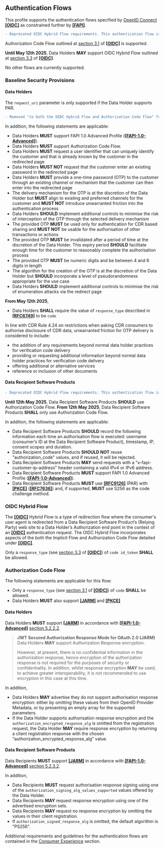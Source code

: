 ## Authentication Flows
This profile supports the authentication flows specified by [OpenID Connect](https://openid.net/specs/openid-connect-core-1_0.html) **[[OIDC]](#nref-OIDC)** as constrained further by **[[FAPI]](#iref-FAPI)**.


```diff
- Deprecated OIDC Hybrid Flow requirements. This authentication flow is no longer supported
```

Authorization Code Flow outlined at [section 3.1](https://openid.net/specs/openid-connect-core-1_0.html#CodeFlowAuth) of **[[OIDC]](#nref-OIDC)** is supported.

**Until May 12th 2025**, Data Holders **MAY** support OIDC Hybrid Flow outlined at [section 3.3](https://openid.net/specs/openid-connect-core-1_0.html#HybridFlowAuth) of **[[OIDC]](#nref-OIDC)**.

No other flows are currently supported.


### Baseline Security Provisions

#### Data Holders
The `request_uri` parameter is only supported if the Data Holder supports PAR.

```diff 
- Removed "to both the OIDC Hybrid Flow and Authorization Code Flow" from the applicable statements wording.
```

In addition, the following statements are applicable:

- Data Holders **MUST** support FAPI 1.0 Advanced Profile (**[[FAPI-1.0-Advanced]](#nref-FAPI-1-0-Advanced)**).
- Data Holders **MUST** support Authorization Code Flow.  
- Data Holders **MUST** request a user identifier that can uniquely identify the customer and that is already known by the customer in the redirected page
- Data Holders **MUST NOT** request that the customer enter an existing password in the redirected page
- Data Holders **MUST** provide a one-time password (OTP) to the customer through an existing channel or mechanism that the customer can then enter into the redirected page
- The delivery mechanism for the OTP is at the discretion of the Data Holder but **MUST** align to existing and preferred channels for the customer and **MUST NOT** introduce unwarranted friction into the authentication process
- Data Holders **SHOULD** implement additional controls to minimise the risk of interception of the OTP through the selected delivery mechanism
- The provided OTP **MUST** be used only for authentication for CDR based sharing and **MUST NOT** be usable for the authorisation of other transactions or actions
- The provided OTP **MUST** be invalidated after a period of time at the discretion of the Data Holder.  This expiry period **SHOULD** facilitate enough time for the customer to reasonably complete the authorisation process
- The provided OTP **MUST** be numeric digits and be between 4 and 6 digits in length
- The algorithm for the creation of the OTP is at the discretion of the Data Holder but **SHOULD** incorporate a level of pseudorandomness appropriate for the use case
- Data Holders **SHOULD** implement additional controls to minimise the risk of enumeration attacks via the redirect page

**From May 12th 2025**, 

- Data Holders **SHALL** require the value of `response_type` described in [**[RFC6749]**](#nref-RFC6749) to be `code`

In line with CDR Rule 4.24 on restrictions when asking CDR consumers to authorise disclosure of CDR data, unwarranted friction for OTP delivery is considered to include:

- the addition of any requirements beyond normal data holder practices for verification code delivery
- providing or requesting additional information beyond normal data holder practices for verification code delivery
- offering additional or alternative services
- reference or inclusion of other documents


#### Data Recipient Software Products

```diff
- Deprecated OIDC Hybrid Flow requirements. This authentication flow is no longer supported
```
**Until 12th May 2025**, Data Recipient Software Products **SHOULD** use Authorization Code Flow. 
**From 12th May 2025**, Data Recipient Software Products **SHALL** only use Authorization Code Flow. 

In addition, the following statements are applicable:

- Data Recipient Software Products **SHOULD** record the following information each time an authorisation flow is executed: username (consumer’s ID at the Data Recipient Software Product), timestamp, IP, consent scopes and duration.
- Data Recipient Software Products **SHOULD NOT** reuse "authorization_code" values, and if reused, it will be rejected.
- Data Recipient Software Products **MAY** send requests with a "x-fapi-customer-ip-address" header containing a valid IPv4 or IPv6 address.
- Data Recipient Software Products **MUST** support FAPI 1.0 Advanced Profile (**[[FAPI-1.0-Advanced]](#nref-FAPI-1-0-Advanced)**).
- Data Recipient Software Products **MUST** use **[[RFC9126]](#nref-RFC9126)** (PAR) with **[[PKCE]](#nref-PKCE)** (**[[RFC7636]](#nref-RFC7636)**) and, if supported, **MUST** use S256 as the code challenge method.


### OIDC Hybrid Flow
The **[[OIDC]](#nref-OIDC)** Hybrid Flow is a type of redirection flow where the consumer's user
agent is redirected from a Data Recipient Software Product’s (Relying Party) web site to a Data
Holder’s Authorization end point in the context of an **[[OIDC]](#nref-OIDC)** authentication
request. The OIDC Hybrid Flow incorporates aspects of the both the Implicit Flow and
Authorization Code Flow detailed under **[[OIDC]](#nref-OIDC)**.

Only a `response_type` (see [section 3.3](https://openid.net/specs/openid-connect-core-1_0.html#HybridFlowAuth) of **[[OIDC]](#nref-OIDC)**) of `code id_token` **SHALL** be allowed.

### Authorization Code Flow

The following statements are applicable for this flow:

* Only a `response_type` (see [section 3.1](https://openid.net/specs/openid-connect-core-1_0.html#CodeFlowAuth) of **[[OIDC]](#nref-OIDC)**) of `code` **SHALL** be allowed.
* Data Holders **MUST** also support **[[JARM]](#nref-JARM)** and **[[PKCE]](#nref-PKCE)**

#### Data Holders
Data Holders **MUST** support **[[JARM]](#nref-JARM)** in accordance with **[[FAPI-1.0-Advanced]](#nref-FAPI-1-0-Advanced)** [section 5.2.2.2](https://openid.net/specs/openid-financial-api-part-2-1_0.html#jarm).

> **JWT Secured Authorization Response Mode for OAuth 2.0 (JARM)**
> Data Holders **MAY** support Authorization Response encryption.
>
> However, at present, there is no confidential information in the authorization response, hence encryption of the authorization response is not required for the purposes of security or confidentiality. In addition, whilst response encryption **MAY** be used, to achieve greater interoperability, it is not recommended to use encryption in this case at this time.

In addition,

* Data Holders **MAY** advertise they do not support authorisation response encryption: either by omitting these values from their OpenID Provider Metadata, or by presenting an empty array for the supported parameters.
* If the Data Holder supports authorisation response encryption and the `authorization_encrypted_response_alg` is omitted from the registration request, the Data Holder **MAY** require response encryption by returning a client registration response with the chosen “authorization_encrypted_response_alg” value.

#### Data Recipient Software Products
Data Recipients **MUST** support **[[JARM]](#nref-JARM)** in accordance with **[[FAPI-1.0-Advanced]](#nref-FAPI-1-0-Advanced)** [section 5.2.3.2](https://openid.net/specs/openid-financial-api-part-2-1_0.html#jarm-1).

In addition,

* Data Recipients **MUST** request authorisation response signing using one of the `authorization_signing_alg_values_supported` values offered by the Data Holder.
* Data Recipients **MAY** request response encryption using one of the advertised encryption sets.
* Data Recipients **MAY** request no response encryption by omitting the values in their client registration.
* If `authorization_signed_response_alg` is omitted, the default algorithm is "PS256".


Additional requirements and guidelines for the authentication flows are contained in the [Consumer Experience](#consumer-experience) section.

